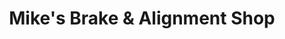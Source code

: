 ---
title: "Mike's Brake & Alignment Shop"
url: /fort-worth/mikes-brake-und-alignment-shop/
shop: Autowerkstatt
---